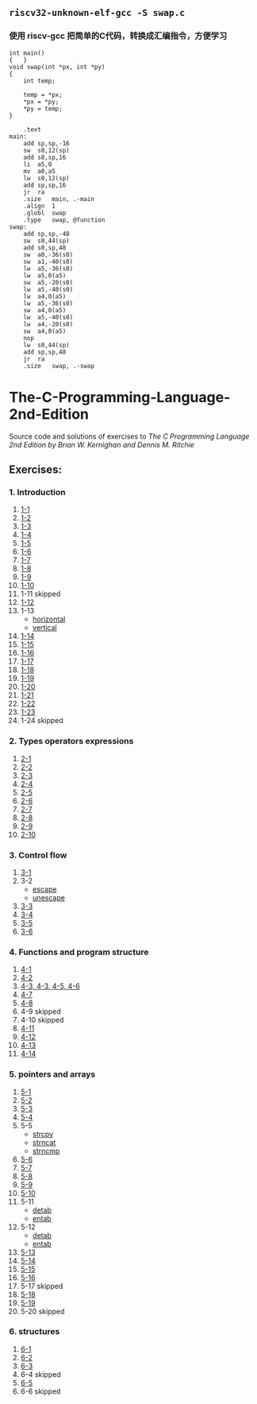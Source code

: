 ## `riscv32-unknown-elf-gcc -S swap.c`
### 使用 riscv-gcc 把简单的C代码，转换成汇编指令，方便学习

```
int main()
{   }
void swap(int *px, int *py)
{
	int temp;

	temp = *px;
	*px = *py;
	*py = temp;
}

	.text
main:
	add	sp,sp,-16
	sw	s0,12(sp)
	add	s0,sp,16
	li	a5,0
	mv	a0,a5
	lw	s0,12(sp)
	add	sp,sp,16
	jr	ra
	.size	main, .-main
	.align	1
	.globl	swap
	.type	swap, @function
swap:
	add	sp,sp,-48
	sw	s0,44(sp)
	add	s0,sp,48
	sw	a0,-36(s0)
	sw	a1,-40(s0)
	lw	a5,-36(s0)
	lw	a5,0(a5)
	sw	a5,-20(s0)
	lw	a5,-40(s0)
	lw	a4,0(a5)
	lw	a5,-36(s0)
	sw	a4,0(a5)
	lw	a5,-40(s0)
	lw	a4,-20(s0)
	sw	a4,0(a5)
	nop
	lw	s0,44(sp)
	add	sp,sp,48
	jr	ra
	.size	swap, .-swap

```

# The-C-Programming-Language-2nd-Edition
Source code and solutions of exercises to _The C Programming Language 2nd Edition by Brian W. Kernighan and Dennis M. Ritchie_

## Exercises:

### 1. Introduction
1. [1-1](https://github.com/Heatwave/The-C-Programming-Language-2nd-Edition/blob/master/chapter-1-introduction/1.hello.c)
1. [1-2](https://github.com/Heatwave/The-C-Programming-Language-2nd-Edition/blob/master/chapter-1-introduction/2.hello.c)
1. [1-3](https://github.com/Heatwave/The-C-Programming-Language-2nd-Edition/blob/master/chapter-1-introduction/5.celsius-fahrenheit-table.c)
1. [1-4](https://github.com/Heatwave/The-C-Programming-Language-2nd-Edition/blob/master/chapter-1-introduction/5.celsius-fahrenheit-table.c)
1. [1-5](https://github.com/Heatwave/The-C-Programming-Language-2nd-Edition/blob/master/chapter-1-introduction/7.fahrenheit-celsius-table-reverse.c)
1. [1-6](https://github.com/Heatwave/The-C-Programming-Language-2nd-Edition/blob/master/chapter-1-introduction/11.file-copying-3rd.c)
1. [1-7](https://github.com/Heatwave/The-C-Programming-Language-2nd-Edition/blob/master/chapter-1-introduction/12.print-eof.c)
1. [1-8](https://github.com/Heatwave/The-C-Programming-Language-2nd-Edition/blob/master/chapter-1-introduction/16.space-tab-line-counting.c)
1. [1-9](https://github.com/Heatwave/The-C-Programming-Language-2nd-Edition/blob/master/chapter-1-introduction/17.repalce-multi-space.c)
1. [1-10](https://github.com/Heatwave/The-C-Programming-Language-2nd-Edition/blob/master/chapter-1-introduction/18.replace-tab-backspace-backslash.c)
1. 1-11 skipped
1. [1-12](https://github.com/Heatwave/The-C-Programming-Language-2nd-Edition/blob/master/chapter-1-introduction/20.print-words.c)
1. 1-13
    * [horizontal](https://github.com/Heatwave/The-C-Programming-Language-2nd-Edition/blob/master/chapter-1-introduction/22.words-length-histogram-horizontal.c)
    * [vertical](https://github.com/Heatwave/The-C-Programming-Language-2nd-Edition/blob/master/chapter-1-introduction/23.words-length-histogram-vertical.c)
1. [1-14](https://github.com/Heatwave/The-C-Programming-Language-2nd-Edition/blob/master/chapter-1-introduction/24.characters-frequencies-histogram.c)
1. [1-15](https://github.com/Heatwave/The-C-Programming-Language-2nd-Edition/blob/master/chapter-1-introduction/26.fahrenheit-celsius-table-function.c)
1. [1-16](https://github.com/Heatwave/The-C-Programming-Language-2nd-Edition/blob/master/chapter-1-introduction/28.print-input-line-and-text.c)
1. [1-17](https://github.com/Heatwave/The-C-Programming-Language-2nd-Edition/blob/master/chapter-1-introduction/29.print-length-80-line.c)
1. [1-18](https://github.com/Heatwave/The-C-Programming-Language-2nd-Edition/blob/master/chapter-1-introduction/30.remove-line-end-space-and-tab.c)
1. [1-19](https://github.com/Heatwave/The-C-Programming-Language-2nd-Edition/blob/master/chapter-1-introduction/31.reverses.c)
1. [1-20](https://github.com/Heatwave/The-C-Programming-Language-2nd-Edition/blob/master/chapter-1-introduction/33.detab.c)
1. [1-21](https://github.com/Heatwave/The-C-Programming-Language-2nd-Edition/blob/master/chapter-1-introduction/34.entab.c)
1. [1-22](https://github.com/Heatwave/The-C-Programming-Language-2nd-Edition/blob/master/chapter-1-introduction/35.fold-line.c)
1. [1-23](https://github.com/Heatwave/The-C-Programming-Language-2nd-Edition/blob/master/chapter-1-introduction/36.remove-comments.c)
1. 1-24 skipped

### 2. Types operators expressions
1. [2-1](./chapter-2-types-operators-expressions/1.ranges-of-variables.c)
1. [2-2](./chapter-2-types-operators-expressions/2.loop-without-logical-operators.c)
1. [2-3](./chapter-2-types-operators-expressions/3.atoi.c)
1. [2-4](./chapter-2-types-operators-expressions/8.squeeze2.c)
1. [2-5](./chapter-2-types-operators-expressions/9.any.c)
1. [2-6](./chapter-2-types-operators-expressions/11.setbits.c)
1. [2-7](./chapter-2-types-operators-expressions/12.invert.c)
1. [2-8](./chapter-2-types-operators-expressions/13.rightrot.c)
1. [2-9](./chapter-2-types-operators-expressions/15.bitcount2.c)
1. [2-10](./chapter-2-types-operators-expressions/16.lower2.c)

### 3. Control flow
1. [3-1](./chapter-3-control-flow/01.binsearch.c)
1. 3-2
      * [escape](./chapter-3-control-flow/03.escape.c)
      * [unescape](./chapter-3-control-flow/04.unescape.c)
1. [3-3](./chapter-3-control-flow/08.expand.c)
1. [3-4](./chapter-3-control-flow/09.itoa.c)
1. [3-5](./chapter-3-control-flow/10.itob.c)
1. [3-6](./chapter-3-control-flow/11.itoa.c)

### 4. Functions and program structure
1. [4-1](./chapter-4-functions-and-program-structure/2.strrindex.c)
1. [4-2](./chapter-4-functions-and-program-structure/3.atof-test.c)
1. [4-3, 4-3, 4-5, 4-6](./chapter-4-functions-and-program-structure/4.reverse-polish-calculator.c)
1. [4-7](./chapter-4-functions-and-program-structure/getch.c)
1. [4-8](./chapter-4-functions-and-program-structure/getch.c)
1. 4-9 skipped
1. 4-10 skipped
1. [4-11](./chapter-4-functions-and-program-structure/5.getop-with-static.c)
1. [4-12](./chapter-4-functions-and-program-structure/9.itoa-recursive.c)
1. [4-13](./chapter-4-functions-and-program-structure/10.reverse.recursive.c)
1. [4-14](./chapter-4-functions-and-program-structure/11.swap-macro.c)

### 5. pointers and arrays
1. [5-1](./chapter-5-pointers-and-arrays/3.getint.c)
1. [5-2](./chapter-5-pointers-and-arrays/4.getfloat.c)
1. [5-3](./chapter-5-pointers-and-arrays/15.strcat-pointer.c)
1. [5-4](./chapter-5-pointers-and-arrays/16.strend.c)
1. 5-5
      * [strcpy](17.strncpy.c)
      * [strncat](18.strncat.c)
      * [strncmp](19.strncmp.c)
1. [5-6](./chapter-5-pointers-and-arrays/20.getline-pointer.c)
1. [5-7](./chapter-5-pointers-and-arrays/24.pointer-arrays-without-alloc.c)
1. [5-8](./chapter-5-pointers-and-arrays/27.year-month-day-pointer.c)
1. [5-9](./chapter-5-pointers-and-arrays/27.year-month-day-pointer.c)
1. [5-10](./chapter-5-pointers-and-arrays/32.expr.c)
1. 5-11
      * [detab](./chapter-5-pointers-and-arrays/33.detab.c)
      * [entab](./chapter-5-pointers-and-arrays/34.entab.c)
1. 5-12
      * [detab](./chapter-5-pointers-and-arrays/35.detab-arg.c)
      * [entab](./chapter-5-pointers-and-arrays/36.entab-arg.c)
1. [5-13](./chapter-5-pointers-and-arrays/37.tail.c)
1. [5-14](./chapter-5-pointers-and-arrays/39.sort-with-r.c)
1. [5-15](./chapter-5-pointers-and-arrays/40.sort-with-f.c)
1. [5-16](./chapter-5-pointers-and-arrays/41.sort-with-d.c)
1. 5-17 skipped
1. [5-18](./chapter-5-pointers-and-arrays/43.dcl-error-handle.c)
1. [5-19](./chapter-5-pointers-and-arrays/44.undcl.c)
1. 5-20 skipped

### 6. structures
1. [6-1](./chapter-6-structures/3.getword.c)
1. [6-2](./chapter-6-structures/6.variables-group.c)
1. [6-3](./chapter-6-structures/7.words-appear-lines.c)
1. 6-4 skipped
1. [6-5](./chapter-6-structures/8.table-lookup.c)
1. 6-6 skipped
